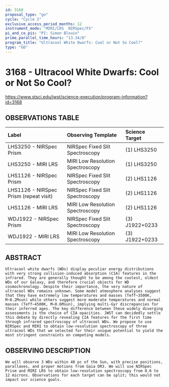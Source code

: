 ```yaml
---
id: 3168
proposal_type: "go"
cycle: "Cycle 2"
exclusive_access_period_months: 12
instrument_mode: "MIRI/LRS  NIRSpec/FS"
pi_and_co_pis: "PI: Simon Blouin"
prime_parallel_time_hours: "13.34/0"
program_title: "Ultracool White Dwarfs: Cool or Not So Cool?"
type: "GO"
---
```

# 3168 - Ultracool White Dwarfs: Cool or Not So Cool?
https://www.stsci.edu/jwst/science-execution/program-information?id=3168
## OBSERVATIONS TABLE
| Label                               | Observing Template               | Science Target |
| :---------------------------------- | :------------------------------- | :------------- |
| LHS3250 - NIRSpec Prism             | NIRSpec Fixed Slit Spectroscopy  | (1) LHS3250    |
| LHS3250 - MIRI LRS                  | MIRI Low Resolution Spectroscopy | (1) LHS3250    |
| LHS1126 - NIRSpec Prism             | NIRSpec Fixed Slit Spectroscopy  | (2) LHS1126    |
| LHS1126 - NIRSpec Prism (repeat visit) | NIRSpec Fixed Slit Spectroscopy  | (2) LHS1126    |
| LHS1126 - MIRI LRS                  | MIRI Low Resolution Spectroscopy | (2) LHS1126    |
| WDJ1922 - NIRSpec Prism             | NIRSpec Fixed Slit Spectroscopy  | (3) J1922+0233 |
| WDJ1922 - MIRI LRS                  | MIRI Low Resolution Spectroscopy | (3) J1922+0233 |

## ABSTRACT
    Ultracool white dwarfs (WDs) display peculiar energy distributions with very strong collision-induced absorption (CIA) features in the infrared. They are generally thought to be among the coolest, oldest WDs of our Galaxy, and therefore crucial objects for WD cosmochronology. Despite their importance, the very nature of ultracool WDs remains unknown. Some model atmosphere analyses suggest that they have extremely low temperatures and masses (Teff~3500K, M~0.2Msun) while others suggest more moderate temperatures and normal masses (Teff~4500K, M~0.6Msun), implying multi-Gyr discrepancies for their inferred ages. The key difference between these widely diverging assessments is the choice of CIA opacities. JWST can decidedly settle this debate by directly revealing CIA features for the first time through infrared spectroscopy of ultracool WDs. We propose to use NIRSpec and MIRI to obtain low-resolution spectroscopy of three ultracool WDs that we selected for their unique potential to yield the most stringent constraints on competing models.

## OBSERVING DESCRIPTION
    We will observe 3 WDs within 40 pc of the Sun, with precise positions, parallaxes, and proper motions from Gaia DR3. We will use NIRSpec Prism and MIRI LRS to obtain low-resolution spectroscopy from 0.6 to 12 microns. Observations for each target can be split; this would not impact our science goals.